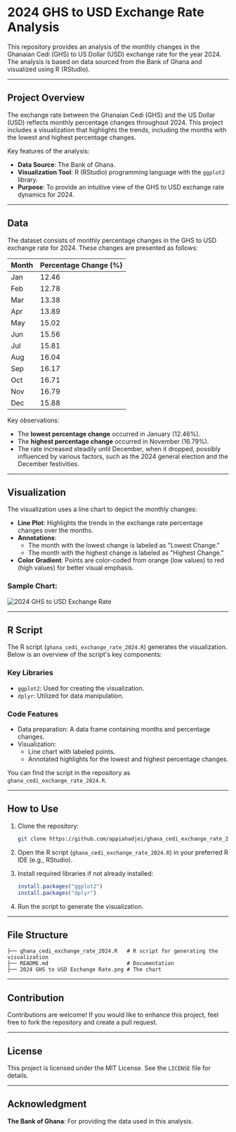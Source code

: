 # 2024 GHS to USD Exchange Rate Analysis

This repository provides an analysis of the monthly changes in the Ghanaian Cedi (GHS) to US Dollar (USD) exchange rate for the year 2024. The analysis is based on data sourced from the Bank of Ghana and visualized using R (RStudio).

---
  
## Project Overview
  
The exchange rate between the Ghanaian Cedi (GHS) and the US Dollar (USD) reflects monthly percentage changes throughout 2024. This project includes a visualization that highlights the trends, including the months with the lowest and highest percentage changes.

Key features of the analysis:
  - **Data Source**: The Bank of Ghana.
- **Visualization Tool**: R (RStudio) programming language with the `ggplot2` library.
- **Purpose**: To provide an intuitive view of the GHS to USD exchange rate dynamics for 2024.

---
  
## Data
  
The dataset consists of monthly percentage changes in the GHS to USD exchange rate for 2024. These changes are presented as follows:
  
  | Month | Percentage Change (%) |
  |-------|------------------------|
  | Jan   | 12.46                 |
  | Feb   | 12.78                 |
  | Mar   | 13.38                 |
  | Apr   | 13.89                 |
  | May   | 15.02                 |
  | Jun   | 15.56                 |
  | Jul   | 15.81                 |
  | Aug   | 16.04                 |
  | Sep   | 16.17                 |
  | Oct   | 16.71                 |
  | Nov   | 16.79                 |
  | Dec   | 15.88                 |
  
Key observations:
- The **lowest percentage change** occurred in January (12.46%).
- The **highest percentage change** occurred in November (16.79%).
- The rate increased steadily until December, when it dropped, possibly influenced by various factors, such as the 2024 general election and the December festivities.

---
  
## Visualization
  
The visualization uses a line chart to depict the monthly changes:
- **Line Plot**: Highlights the trends in the exchange rate percentage changes over the months.
- **Annotations**:
  - The month with the lowest change is labeled as "Lowest Change."
  - The month with the highest change is labeled as "Highest Change."
- **Color Gradient**: Points are color-coded from orange (low values) to red (high values) for better visual emphasis.

### Sample Chart:

![2024 GHS to USD Exchange Rate](https://github.com/user-attachments/assets/1a705d2e-d2de-4ccd-82bc-dbd897b02eab)

---
  
## R Script
  
  The R script (`ghana_cedi_exchange_rate_2024.R`) generates the visualization. Below is an overview of the script's key components:

### Key Libraries
- `ggplot2`: Used for creating the visualization.
- `dplyr`: Utilized for data manipulation.

### Code Features
- Data preparation: A data frame containing months and percentage changes.
- Visualization:
  - Line chart with labeled points.
  - Annotated highlights for the lowest and highest percentage changes.

You can find the script in the repository as `ghana_cedi_exchange_rate_2024.R`.

---

## How to Use

1. Clone the repository:
   ```bash
   git clone https://github.com/appiahadjei/ghana_cedi_exchange_rate_2024.git
   ```

2. Open the R script (`ghana_cedi_exchange_rate_2024.R`) in your preferred R IDE (e.g., RStudio).

3. Install required libraries if not already installed:
   ```R
   install.packages("ggplot2")
   install.packages("dplyr")
   ```

4. Run the script to generate the visualization.

---

## File Structure

```
├── ghana_cedi_exchange_rate_2024.R   # R script for generating the visualization
├── README.md                         # Documentation
├── 2024 GHS to USD Exchange Rate.png # The chart
```

---

## Contribution

Contributions are welcome! If you would like to enhance this project, feel free to fork the repository and create a pull request.

---

## License

This project is licensed under the MIT License. See the `LICENSE` file for details.

---

## Acknowledgment

**The Bank of Ghana**: For providing the data used in this analysis.
